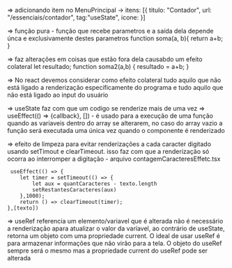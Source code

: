 => adicionando item no MenuPrincipal
    -> itens: [{ titulo: "Contador", url: "/essenciais/contador", tag:"useState", icone:<IconNumbers/> }]

=> função pura - função que recebe parametros e a saída dela depende únca e exclusivamente destes parametros
    function soma(a, b){
        return a+b;
    }

=> faz alterações em coisas que estão fora dela causabdo um efeito colateral
    let resultado;
    function soma2(a,b) {
        resultado = a+b;
    }

=> No react devemos considerar como efeito colateral tudo aquilo que não está ligado a renderização especificamente do programa e tudo aquilo que não está ligado ao input do usuário

=> useState faz com que um codigo se renderize mais de uma vez
=> useEffect(() => {callback}, []) - é usado para a execução de uma função quando as variaveis dentro do array se alterarem, no caso do array vazio a função será executada uma única vez quando o componente é renderizado

=> efeito de limpeza para evitar renderizações a cada caracter digitado usando setTimout e clearTimeout. isso faz com que a renderização só ocorra ao interromper a digitação - arquivo contagemCaracteresEffetc.tsx

     useEffect(() => {
        let timer = setTimeout(() => {
            let aux = quantCaracteres - texto.length
            setRestantesCaracteres(aux)
        },1000);
        return () => clearTimeout(timer);
    },[texto])

=> useRef referencia um elemento/variavel que é alterada não é necessário a renderização apara atualizar o valor da varíavel, ao contrário de useState, retorna um objeto com uma propriedade current. O ideal de usar useRef é para armazenar informações que não virão para a tela. O objeto do useRef sempre será o mesmo mas a propriedade current do useRef pode ser alterada
